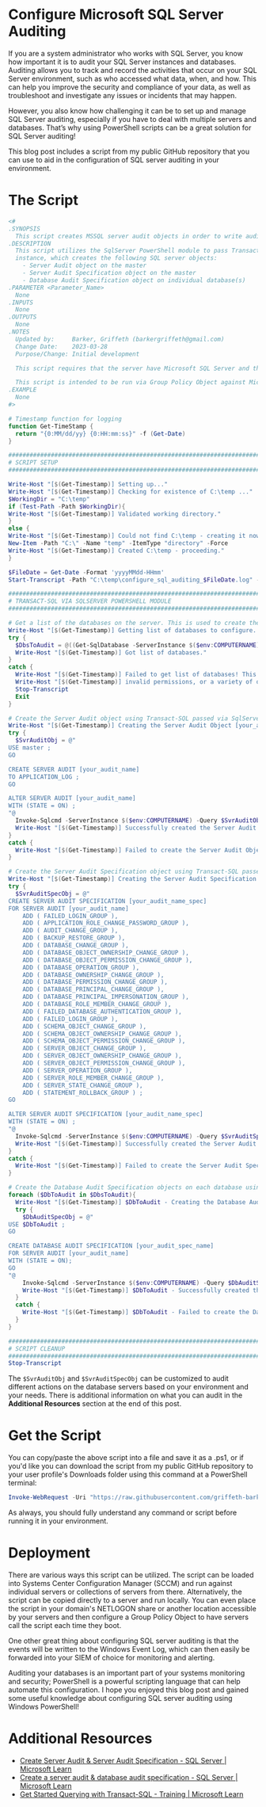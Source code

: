 # Configure Microsoft SQL Server Auditing
If you are a system administrator who works with SQL Server, you know how important it is to audit your SQL Server instances and databases. Auditing allows you to track and record the activities that occur on your SQL Server environment, such as who accessed what data, when, and how. This can help you improve the security and compliance of your data, as well as troubleshoot and investigate any issues or incidents that may happen. 

However, you also know how challenging it can be to set up and manage SQL Server auditing, especially if you have to deal with multiple servers and databases. That’s why using PowerShell scripts can be a great solution for SQL Server auditing!

This blog post includes a script from my public GitHub repository that you can use to aid in the configuration of SQL server auditing in your environment.

# The Script
```PowerShell
<#
.SYNOPSIS
  This script creates MSSQL server audit objects in order to write audit logs to the Windows Security Log.
.DESCRIPTION
  This script utilizes the SqlServer PowerShell module to pass Transact-SQL statements to the target SQL server 
  instance, which creates the following SQL server objects:
    - Server Audit object on the master
    - Server Audit Specification object on the master
    - Database Audit Specification object on individual database(s)
.PARAMETER <Parameter_Name>
  None
.INPUTS
  None
.OUTPUTS
  None
.NOTES
  Updated by:     Barker, Griffeth (barkergriffeth@gmail.com)
  Change Date:    2023-03-28
  Purpose/Change: Initial development

  This script requires that the server have Microsoft SQL Server and the SqlServer PowerShell module installed.

  This script is intended to be run via Group Policy Object against Microsoft SQL servers. 
.EXAMPLE
  None
#>

# Timestamp function for logging
function Get-TimeStamp {
  return "{0:MM/dd/yy} {0:HH:mm:ss}" -f (Get-Date)
}

###############################################################################################################################
# SCRIPT SETUP                                                                                                                #
###############################################################################################################################

Write-Host "[$(Get-Timestamp)] Setting up..." 
Write-Host "[$(Get-Timestamp)] Checking for existence of C:\temp ..."
$WorkingDir = "C:\temp"
if (Test-Path -Path $WorkingDir){
Write-Host "[$(Get-Timestamp)] Validated working directory." 
}
else {
Write-Host "[$(Get-Timestamp)] Could not find C:\temp - creating it now..." 
New-Item -Path "C:\" -Name "temp" -ItemType "directory" -Force
Write-Host "[$(Get-Timestamp)] Created C:\temp - proceeding." 
}

$FileDate = Get-Date -Format 'yyyyMMdd-HHmm'
Start-Transcript -Path "C:\temp\configure_sql_auditing_$FileDate.log" -Force

###############################################################################################################################
# TRANSACT-SQL VIA SQLSERVER POWERSHELL MODULE                                                                                #
###############################################################################################################################

# Get a list of the databases on the server. This is used to create the Database Audit Specification on each database.
Write-Host "[$(Get-Timestamp)] Getting list of databases to configure..."
try {
  $DbsToAudit = @((Get-SqlDatabase -ServerInstance $($env:COMPUTERNAME) -ErrorAction Stop | Where-Object {$_.Name -ne 'tempdb'}).Name)
  Write-Host "[$(Get-Timestamp)] Got list of databases." 
}
catch {
  Write-Host "[$(Get-Timestamp)] Failed to get list of databases! This could be due to the Powershell module not loading properly,"
  Write-Host "[$(Get-Timestamp)] invalid permissions, or a variety of other reasons. The script will now exit."
  Stop-Transcript
  Exit 
}

# Create the Server Audit object using Transact-SQL passed via SqlServer PowerShell Module
Write-Host "[$(Get-Timestamp)] Creating the Server Audit Object [your_audit_name]..." 
try {
  $SvrAuditObj = @"
USE master ;
GO

CREATE SERVER AUDIT [your_audit_name]
TO APPLICATION_LOG ;
GO

ALTER SERVER AUDIT [your_audit_name]
WITH (STATE = ON) ;
"@
  Invoke-Sqlcmd -ServerInstance $($env:COMPUTERNAME) -Query $SvrAuditObj
  Write-Host "[$(Get-Timestamp)] Successfully created the Server Audit Object [your_audit_name]." 
}
catch {
  Write-Host "[$(Get-Timestamp)] Failed to create the Server Audit Object [your_audit_name]!" 
}

# Create the Server Audit Specification object using Transact-SQL passed via SqlServer PowerShell Module
Write-Host "[$(Get-Timestamp)] Creating the Server Audit Specification Object [your_audit_name_spec]..." 
try {
  $SvrAuditSpecObj = @"
CREATE SERVER AUDIT SPECIFICATION [your_audit_name_spec]
FOR SERVER AUDIT [your_audit_name]
	ADD ( FAILED_LOGIN_GROUP ),
	ADD ( APPLICATION_ROLE_CHANGE_PASSWORD_GROUP ),
	ADD ( AUDIT_CHANGE_GROUP ),
	ADD ( BACKUP_RESTORE_GROUP ),
	ADD ( DATABASE_CHANGE_GROUP ),
	ADD ( DATABASE_OBJECT_OWNERSHIP_CHANGE_GROUP ),
	ADD ( DATABASE_OBJECT_PERMISSION_CHANGE_GROUP ),
	ADD ( DATABASE_OPERATION_GROUP ),
	ADD ( DATABASE_OWNERSHIP_CHANGE_GROUP ),
	ADD ( DATABASE_PERMISSION_CHANGE_GROUP ),
	ADD ( DATABASE_PRINCIPAL_CHANGE_GROUP ),
	ADD ( DATABASE_PRINCIPAL_IMPERSONATION_GROUP ),
	ADD ( DATABASE_ROLE_MEMBER_CHANGE_GROUP ),
	ADD ( FAILED_DATABASE_AUTHENTICATION_GROUP ),
	ADD ( FAILED_LOGIN_GROUP ),
	ADD ( SCHEMA_OBJECT_CHANGE_GROUP ),
	ADD ( SCHEMA_OBJECT_OWNERSHIP_CHANGE_GROUP ),
	ADD ( SCHEMA_OBJECT_PERMISSION_CHANGE_GROUP ),
	ADD ( SERVER_OBJECT_CHANGE_GROUP ),
	ADD ( SERVER_OBJECT_OWNERSHIP_CHANGE_GROUP ),
	ADD ( SERVER_OBJECT_PERMISSION_CHANGE_GROUP ),
	ADD ( SERVER_OPERATION_GROUP ),
	ADD ( SERVER_ROLE_MEMBER_CHANGE_GROUP ),
	ADD ( SERVER_STATE_CHANGE_GROUP ),
	ADD ( STATEMENT_ROLLBACK_GROUP ) ;
GO

ALTER SERVER AUDIT SPECIFICATION [your_audit_name_spec]
WITH (STATE = ON) ;
"@
  Invoke-Sqlcmd -ServerInstance $($env:COMPUTERNAME) -Query $SvrAuditSpecObj -ErrorAction Stop
  Write-Host "[$(Get-Timestamp)] Successfully created the Server Audit Specification Object [your_audit_name_spec]."
}
catch {
  Write-Host "[$(Get-Timestamp)] Failed to create the Server Audit Specification Object [your_audit_name_spec]!"
}

# Create the Database Audit Specification objects on each database using Transact-SQL passed via SqlServer PowerShell Module
foreach ($DbToAudit in $DbsToAudit){
  Write-Host "[$(Get-Timestamp)] $DbToAudit - Creating the Database Audit Specification Object [your_audit_spec_name]..."
  try {
    $DbAuditSpecObj = @"
USE $DbToAudit ;
GO

CREATE DATABASE AUDIT SPECIFICATION [your_audit_spec_name]
FOR SERVER AUDIT [your_audit_name]
WITH (STATE = ON);
GO
"@
    Invoke-Sqlcmd -ServerInstance $($env:COMPUTERNAME) -Query $DbAuditSpecObj -ErrorAction Stop
    Write-Host "[$(Get-Timestamp)] $DbToAudit - Successfully created the Database Audit Specification Object [your_audit_spec_name]."
  }
  catch {
    Write-Host "[$(Get-Timestamp)] $DbToAudit - Failed to create the Database Audit Specification Object [your_audit_spec_name]!"
  }
}

###############################################################################################################################
# SCRIPT CLEANUP                                                                                                              #
###############################################################################################################################
Stop-Transcript
```

The `$SvrAuditObj` and `$SvrAuditSpecObj` can be customized to audit different actions on the database servers based on your environment and your needs. There is additional information on what you can audit in the **Additional Resources** section at the end of this post.
# Get the Script
You can copy/paste the above script into a file and save it as a .ps1, or if you'd like you can download the script from my public GitHub repository to your user profile's Downloads folder using this command at a PowerShell terminal:

```PowerShell
Invoke-WebRequest -Uri "https://raw.githubusercontent.com/griffeth-barker/public/main/configure_mssql_server_auditing.ps1" -OutFile "$($env:USERPROFILE)\Downloads\configure_mssql_server_auditing.ps1"
```

As always, you should fully understand any command or script before running it in your environment. 
# Deployment
There are various ways this script can be utilized. The script can be loaded into Systems Center Configuration Manager (SCCM) and run against individual servers or collections of servers from there. Alternatively, the script can be copied directly to a server and run locally. You can even place the script in your domain's NETLOGON share or another location accessible by your servers and then configure a Group Policy Object to have servers call the script each time they boot.

One other great thing about configuring SQL server auditing is that the events will be written to the Windows Event Log, which can then easily be forwarded into your SIEM of choice for monitoring and alerting.

Auditing your databases is an important part of your systems monitoring and security; PowerShell is a powerful scripting language that can help automate this configuration. I hope you enjoyed this blog post and gained some useful knowledge about configuring SQL server auditing using Windows PowerShell!

# Additional Resources
- [Create Server Audit & Server Audit Specification - SQL Server | Microsoft Learn](https://learn.microsoft.com/en-us/sql/relational-databases/security/auditing/create-a-server-audit-and-server-audit-specification?view=sql-server-ver16)
- [Create a server audit & database audit specification - SQL Server | Microsoft Learn](https://learn.microsoft.com/en-us/sql/relational-databases/security/auditing/create-a-server-audit-and-database-audit-specification?view=sql-server-ver16)
- [Get Started Querying with Transact-SQL - Training | Microsoft Learn](https://learn.microsoft.com/en-us/training/paths/get-started-querying-with-transact-sql/)